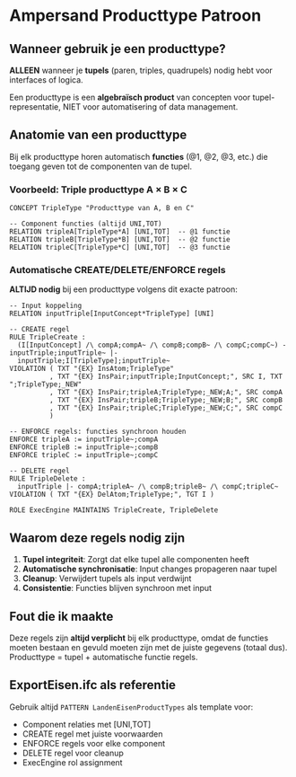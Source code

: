 # Ampersand Producttype Patroon

## Wanneer gebruik je een producttype?

**ALLEEN** wanneer je **tupels** (paren, triples, quadrupels) nodig hebt voor interfaces of logica.

Een producttype is een **algebraïsch product** van concepten voor tupel-representatie, NIET voor automatisering of data management.

## Anatomie van een producttype

Bij elk producttype horen automatisch **functies** (@1, @2, @3, etc.) die toegang geven tot de componenten van de tupel.

### Voorbeeld: Triple producttype A × B × C

```ampersand
CONCEPT TripleType "Producttype van A, B en C"

-- Component functies (altijd UNI,TOT)
RELATION tripleA[TripleType*A] [UNI,TOT]  -- @1 functie
RELATION tripleB[TripleType*B] [UNI,TOT]  -- @2 functie  
RELATION tripleC[TripleType*C] [UNI,TOT]  -- @3 functie
```

### Automatische CREATE/DELETE/ENFORCE regels

**ALTIJD nodig** bij een producttype volgens dit exacte patroon:

```ampersand
-- Input koppeling
RELATION inputTriple[InputConcept*TripleType] [UNI]

-- CREATE regel
RULE TripleCreate : 
  (I[InputConcept] /\ compA;compA~ /\ compB;compB~ /\ compC;compC~) - inputTriple;inputTriple~ |- 
  inputTriple;I[TripleType];inputTriple~
VIOLATION ( TXT "{EX} InsAtom;TripleType"
          , TXT "{EX} InsPair;inputTriple;InputConcept;", SRC I, TXT ";TripleType;_NEW"
          , TXT "{EX} InsPair;tripleA;TripleType;_NEW;A;", SRC compA
          , TXT "{EX} InsPair;tripleB;TripleType;_NEW;B;", SRC compB  
          , TXT "{EX} InsPair;tripleC;TripleType;_NEW;C;", SRC compC
          )

-- ENFORCE regels: functies synchroon houden
ENFORCE tripleA := inputTriple~;compA
ENFORCE tripleB := inputTriple~;compB
ENFORCE tripleC := inputTriple~;compC

-- DELETE regel
RULE TripleDelete : 
  inputTriple |- compA;tripleA~ /\ compB;tripleB~ /\ compC;tripleC~
VIOLATION ( TXT "{EX} DelAtom;TripleType;", TGT I )

ROLE ExecEngine MAINTAINS TripleCreate, TripleDelete
```

## Waarom deze regels nodig zijn

1. **Tupel integriteit**: Zorgt dat elke tupel alle componenten heeft
2. **Automatische synchronisatie**: Input changes propageren naar tupel
3. **Cleanup**: Verwijdert tupels als input verdwijnt
4. **Consistentie**: Functies blijven synchroon met input

## Fout die ik maakte

Deze regels zijn **altijd verplicht** bij elk producttype, omdat de functies moeten bestaan en gevuld moeten zijn met de juiste gegevens (totaal dus).
Producttype = tupel + automatische functie regels.

## ExportEisen.ifc als referentie

Gebruik altijd `PATTERN LandenEisenProductTypes` als template voor:
- Component relaties met [UNI,TOT]
- CREATE regel met juiste voorwaarden
- ENFORCE regels voor elke component  
- DELETE regel voor cleanup
- ExecEngine rol assignment
